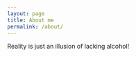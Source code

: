 ```yaml
---
layout: page
title: About me
permalink: /about/
---
```

Reality is just an illusion of lacking alcohol!
